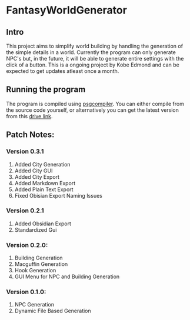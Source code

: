 # FantasyWorldGenerator
## Intro
This project aims to simplify world building by handling the generation of the simple details in a world. Currently the program can only generate NPC's but, in the future, it will be able to generate entire settings with the click of a button. This is a ongoing project by Kobe Edmond and can be expected to get updates atleast once a month.

## Running the program
The program is compiled using [psgcompiler](https://pypi.org/project/psgcompiler/). You can either compile from the source code yourself, or alternatively you can get the latest version from this [drive link](https://drive.google.com/drive/folders/1XVY92ZjCDrsCZ5TxiQvh2O8tXgkiBrbH?usp=sharing).

## Patch Notes:

### Version 0.3.1
1. Added City Generation
2. Added City GUI
3. Added City Export
4. Added Markdown Export
5. Added Plain Text Export
6. Fixed Obisian Export Naming Issues

### Version 0.2.1
1. Added Obsidian Export
2. Standardized Gui

### Version 0.2.0:
1. Building Generation
2. Macguffin Generation
3. Hook Generation
4. GUI Menu for NPC and Building Generation

### Version 0.1.0:
1. NPC Generation
2. Dynamic File Based Generation
